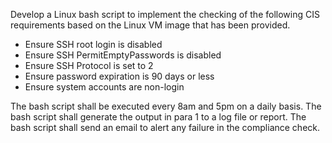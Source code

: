 Develop a Linux bash script to implement the checking of the following CIS requirements based on the Linux VM image that has been provided. 
 - Ensure SSH root login is disabled
 - Ensure SSH PermitEmptyPasswords is disabled
 - Ensure SSH Protocol is set to 2
 - Ensure password expiration is 90 days or less
 - Ensure system accounts are non-login

The bash script shall be executed every 8am and 5pm on a daily basis.
The bash script shall generate the output in para 1 to a log file or report.
The bash script shall send an email to alert any failure in the compliance check.
